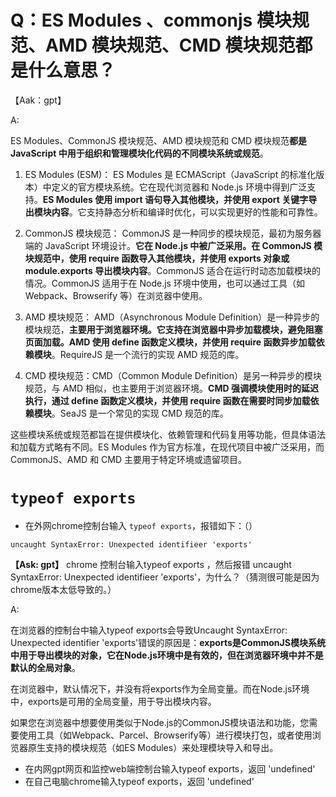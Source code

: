 # Q：ES Modules 、commonjs 模块规范、AMD 模块规范、CMD 模块规范都是什么意思？

【Aak：gpt】

A:

ES Modules、CommonJS 模块规范、AMD 模块规范和 CMD 模块规范**都是 JavaScript 中用于组织和管理模块化代码的不同模块系统或规范**。

1. ES Modules (ESM)：
   ES Modules 是 ECMAScript（JavaScript 的标准化版本）中定义的官方模块系统。它在现代浏览器和 Node.js 环境中得到广泛支持。**ES Modules 使用 import 语句导入其他模块，并使用 export 关键字导出模块内容**。它支持静态分析和编译时优化，可以实现更好的性能和可靠性。

2. CommonJS 模块规范：
   CommonJS 是一种同步的模块规范，最初为服务器端的 JavaScript 环境设计。**它在 Node.js 中被广泛采用。在 CommonJS 模块规范中，使用 require 函数导入其他模块，并使用 exports 对象或 module.exports 导出模块内容**。CommonJS 适合在运行时动态加载模块的情况。CommonJS 适用于在 Node.js 环境中使用，也可以通过工具（如 Webpack、Browserify 等）在浏览器中使用。

3. AMD 模块规范：
   AMD（Asynchronous Module Definition）是一种异步的模块规范，**主要用于浏览器环境。它支持在浏览器中异步加载模块，避免阻塞页面加载。AMD 使用 define 函数定义模块，并使用 require 函数异步加载依赖模块**。RequireJS 是一个流行的实现 AMD 规范的库。

4. CMD 模块规范：CMD（Common Module Definition）是另一种异步的模块规范，与 AMD 相似，也主要用于浏览器环境。**CMD 强调模块使用时的延迟执行，通过 define 函数定义模块，并使用 require 函数在需要时同步加载依赖模块**。SeaJS 是一个常见的实现 CMD 规范的库。

这些模块系统或规范都旨在提供模块化、依赖管理和代码复用等功能，但具体语法和加载方式略有不同。ES Modules 作为官方标准，在现代项目中被广泛采用，而 CommonJS、AMD 和 CMD 主要用于特定环境或遗留项目。


# `typeof exports`


- 在外网chrome控制台输入 `typeof exports`，报错如下：（）

`uncaught SyntaxError: Unexpected identifieer 'exports'`

**【Ask: gpt】**
chrome 控制台输入typeof exports ，然后报错 uncaught SyntaxError: Unexpected identifieer 'exports'，为什么？（猜测很可能是因为chrome版本太低导致的。）

A:

在浏览器的控制台中输入typeof exports会导致Uncaught SyntaxError: Unexpected identifier 'exports'错误的原因是：**exports是CommonJS模块系统中用于导出模块的对象，它在Node.js环境中是有效的，但在浏览器环境中并不是默认的全局对象**。

在浏览器中，默认情况下，并没有将exports作为全局变量。而在Node.js环境中，exports是可用的全局变量，用于导出模块内容。

如果您在浏览器中想要使用类似于Node.js的CommonJS模块语法和功能，您需要使用工具（如Webpack、Parcel、Browserify等）进行模块打包，或者使用浏览器原生支持的模块规范（如ES Modules）来处理模块导入和导出。



- 在内网gpt网页和监控web端控制台输入typeof exports，返回 'undefined'
- 在自己电脑chrome输入typeof exports，返回 'undefined'